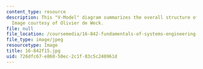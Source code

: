 ```yaml
---
content_type: resource
description: This "V-Model" diagram summarizes the overall structure of this course.
  Image courtesy of Olivier de Weck.
file: null
file_location: /coursemedia/16-842-fundamentals-of-systems-engineering-fall-2015/726dfc67e86050ec2c1f83c5c248961d_16-842f15.gif
file_type: image/jpeg
resourcetype: Image
title: 16-842f15.jpg
uid: 726dfc67-e860-50ec-2c1f-83c5c248961d
---
```

